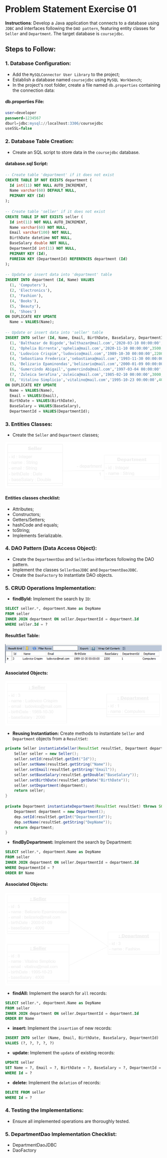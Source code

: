 # Problem Statement Exercise 01

**Instructions**: Develop a Java application that connects to a database using `JDBC` and interfaces following the `DAO pattern`, featuring entity classes for `Seller` and `Department`. The target database is `coursejdbc`.

## Steps to Follow:

### 1. Database Configuration:
- Add the `MySQLConnector User Library` to the project;
- Establish a database named `coursejdbc` using `MySQL Workbench`;
- In the project's root folder, create a file named `db.properties` containing the connection data: 

#### db.properties File:

```sql
user=developer
password=1234567
dburl=jdbc:mysql://localhost:3306/coursejdbc
useSSL=false
```

### 2. Database Table Creation: 
- Create an SQL script to store data in the `coursejdbc` database.

#### database.sql Script:

```sql
-- Create table 'department' if it does not exist
CREATE TABLE IF NOT EXISTS department (
  Id int(11) NOT NULL AUTO_INCREMENT,
  Name varchar(60) DEFAULT NULL,
  PRIMARY KEY (Id)
);

-- Create table 'seller' if it does not exist
CREATE TABLE IF NOT EXISTS seller (
  Id int(11) NOT NULL AUTO_INCREMENT,
  Name varchar(60) NOT NULL,
  Email varchar(100) NOT NULL,
  BirthDate datetime NOT NULL,
  BaseSalary double NOT NULL,
  DepartmentId int(11) NOT NULL,
  PRIMARY KEY (Id),
  FOREIGN KEY (DepartmentId) REFERENCES department (Id)
);

-- Update or insert data into 'department' table
INSERT INTO department (Id, Name) VALUES 
  (1, 'Computers'),
  (2, 'Electronics'),
  (3, 'Fashion'),
  (4, 'Books'),
  (5, 'Beauty'),
  (6, 'Shoes')
ON DUPLICATE KEY UPDATE
  Name = VALUES(Name);

-- Update or insert data into 'seller' table
INSERT INTO seller (Id, Name, Email, BirthDate, BaseSalary, DepartmentId) VALUES 
  (1, 'Balthazar de Bigode','balthazar@mail.com','2020-03-10 00:00:00',1000,1),
  (2, 'Ophelia Birrenta','ophelia@mail.com','2020-11-10 00:00:00',3500,2),
  (3, 'Ludovico Crispim','ludovico@mail.com','1989-10-30 00:00:00',2200,1),
  (4, 'Sebastiana Frederica','sebastiana@mail.com','1993-11-30 00:00:00',3000,4),
  (5, 'Belizario Epaminondas','belizario@mail.com','2000-01-09 00:00:00',4000,3),
  (6, 'Gumercindo Abigail','gumercindo@mail.com','1997-03-04 00:00:00',3000,2),
  (7, 'Zuleica Serafina','zuleica@mail.com','1985-02-10 00:00:00',3000,4),
  (8, 'Vitalino Simplicio','vitalino@mail.com','1995-10-23 00:00:00',4000,3)
ON DUPLICATE KEY UPDATE
  Name = VALUES(Name),
  Email = VALUES(Email),
  BirthDate = VALUES(BirthDate),
  BaseSalary = VALUES(BaseSalary),
  DepartmentId = VALUES(DepartmentId);
```


### 3. Entities Classes:
- Create the `Seller` and `Department` classes;

![Seller Entities](https://github.com/souzafcharles/Complete-Java-Object-Oriented-Programming-and-Projects/blob/master/Section_Q17_Database_Access_with_JDBC/ProblemStatementExercise/img/seller-entities.png)

#### Entities classes checklist:
- Attributes;
- Constructors;
- Getters/Setters;
- hashCode and equals;
- toString;
- Implements Serializable.


### 4. DAO Pattern (Data Access Object):
   - Create the `DepartmentDao` and `SellerDao` interfaces following the DAO pattern.
   - Implement the classes `SellerDaoJDBC` and `DepartmentDaoJDBC`.
   - Create the `DaoFactory` to instantiate DAO objects.

### 5. CRUD Operations Implementation:
- **findById:** Implement the search by `ID`:

```sql
SELECT seller.*, department.Name as DepName
FROM seller
INNER JOIN department ON seller.DepartmentId = department.Id
WHERE seller.Id = ?
```
#### ResultSet Table:
![ResultSet Table](https://github.com/souzafcharles/Complete-Java-Object-Oriented-Programming-and-Projects/blob/master/Section_Q17_Database_Access_with_JDBC/ProblemStatementExercise/img/resultSet-table.png)

#### Associated Objects: 
![Seller Associated Objects](https://github.com/souzafcharles/Complete-Java-Object-Oriented-Programming-and-Projects/blob/master/Section_Q17_Database_Access_with_JDBC/ProblemStatementExercise/img/seller-associated-objects.png)
  
- **Reusing Instantiation:** Create methods to instantiate `Seller` and `Department` objects from a `ResultSet`:

```java
private Seller instantiateSeller(ResultSet resultSet, Department department) throws SQLException {
	Seller seller = new Seller();
	seller.setId(resultSet.getInt("Id"));
	seller.setName(resultSet.getString("Name"));
	seller.setEmail(resultSet.getString("Email"));
	seller.setBaseSalary(resultSet.getDouble("BaseSalary"));
	seller.setBirthDate(resultSet.getDate("BirthDate"));
	seller.setDepartment(department);
	return seller;
}
     
private Department instantiateDepartment(ResultSet resultSet) throws SQLException {
	Department department = new Department();
	dep.setId(resultSet.getInt("DepartmentId"));
	dep.setName(resultSet.getString("DepName"));
	return department;
}
```

- **findByDepartment:** Implement the search by Department:

```sql
SELECT seller.*, department.Name as DepName
FROM seller
INNER JOIN department ON seller.DepartmentId = department.Id
WHERE DepartmentId = ?
ORDER BY Name
```

#### Associated Objects: 
![Department Associated Objects](https://github.com/souzafcharles/Complete-Java-Object-Oriented-Programming-and-Projects/blob/master/Section_Q17_Database_Access_with_JDBC/ProblemStatementExercise/img/department-associated-objects.png)

- **findAll:** Implement the search for `all` records:

```sql
SELECT seller.*, department.Name as DepName
FROM seller
INNER JOIN department ON seller.DepartmentId = department.Id
ORDER BY Name
```
     
- **insert:** Implement the `insertion` of new records:

```sql
INSERT INTO seller (Name, Email, BirthDate, BaseSalary, DepartmentId)
VALUES (?, ?, ?, ?, ?)
```
     
- **update:** Implement the `update` of existing records:

```sql
UPDATE seller
SET Name = ?, Email = ?, BirthDate = ?, BaseSalary = ?, DepartmentId = ?
WHERE Id = ?
```
     
- **delete:** Implement the `deletion` of records:

```sql
DELETE FROM seller
WHERE Id = ?
```

### 4. Testing the Implementations:
- Ensure all implemented operations are thoroughly tested.

### 5. **DepartmentDao Implementation Checklist:**
- DepartmentDaoJDBC
- DaoFactory